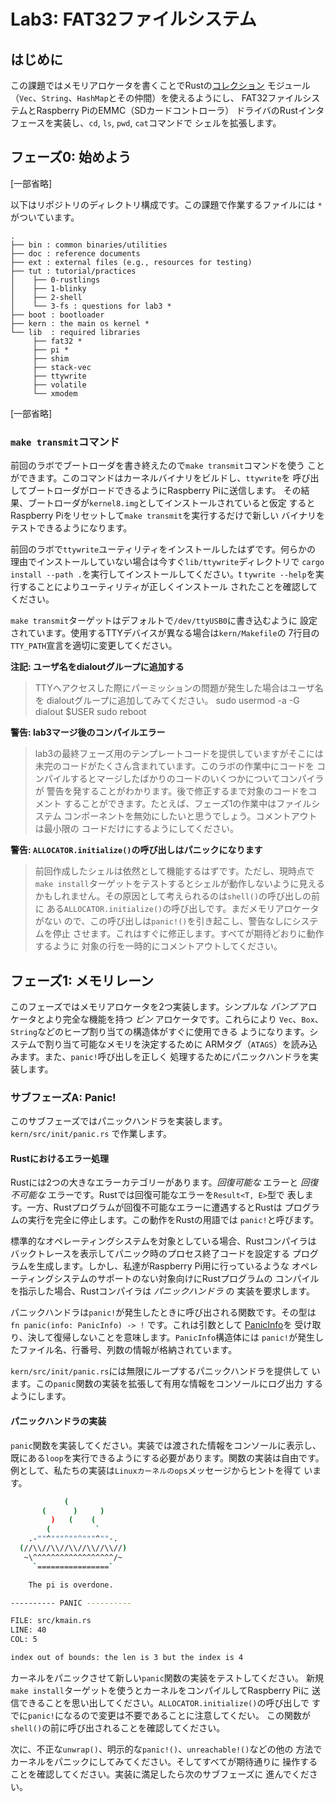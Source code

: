 # Lab3: FAT32ファイルシステム

## はじめに

この課題ではメモリアロケータを書くことでRustの[コレクション](https://doc.rust-lang.org/alloc/collections/index.html)
モジュール（`Vec`、`String`、`HashMap`とその仲間）を使えるようにし、
FAT32ファイルシステムとRaspberry PiのEMMC（SDカードコントローラ）
ドライバのRustインタフェースを実装し、`cd`, `ls`, `pwd`, `cat`コマンドで
シェルを拡張します。

## フェーズ0: 始めよう

[一部省略]

以下はリポジトリのディレクトリ構成です。この課題で作業するファイルには
`*`がついています。

```
.
├── bin : common binaries/utilities
├── doc : reference documents
├── ext : external files (e.g., resources for testing)
├── tut : tutorial/practices
│    ├── 0-rustlings
│    ├── 1-blinky
│    ├── 2-shell
│    └── 3-fs : questions for lab3 *
├── boot : bootloader
├── kern : the main os kernel *
└── lib  : required libraries
     ├── fat32 *
     ├── pi *
     ├── shim
     ├── stack-vec
     ├── ttywrite
     ├── volatile
     └── xmodem
```

[一部省略]

### `make transmit`コマンド

前回のラボでブートローダを書き終えたので`make transmit`コマンドを使う
ことができます。このコマンドはカーネルバイナリをビルドし、`ttywrite`を
呼び出してブートローダがロードできるようにRaspberry Piに送信します。
その結果、ブートローダが`kernel8.img`としてインストールされていると仮定
するとRaspberry Piをリセットして`make transmit`を実行するだけで新しい
バイナリをテストできるようになります。

前回のラボで`ttywrite`ユーティリティをインストールしたはずです。何らかの
理由でインストールしていない場合は今すぐ`lib/ttywrite`ディレクトリで
`cargo install --path .`を実行してインストールしてください。t
`tywrite --help`を実行することによりユーティリティが正しくインストール
されたことを確認してください。

`make transmit`ターゲットはデフォルトで`/dev/ttyUSB0`に書き込むように
設定されています。使用するTTYデバイスが異なる場合は`kern/Makefile`の
7行目の`TTY_PATH`宣言を適切に変更してください。

**注記: ユーザ名をdialoutグループに追加する**
> TTYへアクセスした際にパーミッションの問題が発生した場合はユーザ名を
> dialoutグループに追加してみてください。
    sudo usermod -a -G dialout $USER
    sudo reboot


**警告: lab3マージ後のコンパイルエラー**
> lab3の最終フェーズ用のテンプレートコードを提供していますがそこには
> 未完のコードがたくさん含まれています。このラボの作業中にコードを
> コンパイルするとマージしたばかりのコードのいくつかについてコンパイラが
> 警告を発することがわかります。後で修正するまで対象のコードをコメント
> することができます。たとえば、フェーズ1の作業中はファイルシステム
> コンポーネントを無効にしたいと思うでしょう。コメントアウトは最小限の
> コードだけにするようにしてください。

**警告: `ALLOCATOR.initialize()`の呼び出しはパニックになります**
> 前回作成したシェルは依然として機能するはずです。ただし、現時点で
> `make install`ターゲットをテストするとシェルが動作しないように見える
> かもしれません。その原因として考えられるのは`shell()`の呼び出しの前に
> ある`ALLOCATOR.initialize()`の呼び出しです。まだメモリアロケータがない
> ので、この呼び出しは`panic!()`を引き起こし、警告なしにシステムを停止
> させます。これはすぐに修正します。すべてが期待どおりに動作するように
> 対象の行を一時的にコメントアウトしてください。

## フェーズ1: メモリレーン

このフェーズではメモリアロケータを2つ実装します。シンプルな _バンプ_
アロケータとより完全な機能を持つ _ビン_  アロケータです。これらにより
`Vec`、`Box`、`String`などのヒープ割り当ての構造体がすぐに使用できる
ようになります。システムで割り当て可能なメモリを決定するために
ARMタグ（`ATAGS`）を読み込みます。また、`panic!`呼び出しを正しく
処理するためにパニックハンドラを実装します。

### サブフェーズA: Panic!

このサブフェーズではパニックハンドラを実装します。`kern/src/init/panic.rs`
で作業します。

#### Rustにおけるエラー処理

Rustには2つの大きなエラーカテゴリーがあります。_回復可能な_ エラーと
_回復不可能な_ エラーです。Rustでは回復可能なエラーを`Result<T, E>`型で
表します。一方、Rustプログラムが回復不可能なエラーに遭遇するとRustは
プログラムの実行を完全に停止します。この動作をRustの用語では
`panic!`と呼びます。

標準的なオペレーティングシステムを対象としている場合、Rustコンパイラは
バックトレースを表示してパニック時のプロセス終了コードを設定する
プログラムを生成します。しかし、私達がRaspberry Pi用に行っているような
オペレーティングシステムのサポートのない対象向けにRustプログラムの
コンパイルを指示した場合、Rustコンパイラは _パニックハンドラ_ の
実装を要求します。

パニックハンドラは`panic!`が発生したときに呼び出される関数です。その型は
`fn panic(info: PanicInfo) -> !` です。これは引数として
[PanicInfo](https://doc.rust-lang.org/core/panic/struct.PanicInfo.html)を
受け取り、決して復帰しないことを意味します。`PanicInfo`構造体には
`panic!`が発生したファイル名、行番号、列数の情報が格納されています。

`kern/src/init/panic.rs`には無限にループするパニックハンドラを提供して
います。この`panic`関数の実装を拡張して有用な情報をコンソールにログ出力
するようにします。

#### パニックハンドラの実装

`panic`関数を実装してください。実装では渡された情報をコンソールに表示し、
既にある`loop`を実行できるようにする必要があります。関数の実装は自由です。
例として、私たちの実装は`Linuxカーネルのops`メッセージからヒントを得て
います。

```bash
            (
       (      )     )
         )   (    (
        (          `
    .-""^"""^""^"""^""-.
  (//\\//\\//\\//\\//\\//)
   ~\^^^^^^^^^^^^^^^^^^/~
     `================`

    The pi is overdone.

---------- PANIC ----------

FILE: src/kmain.rs
LINE: 40
COL: 5

index out of bounds: the len is 3 but the index is 4
```

カーネルをパニックさせて新しい`panic`関数の実装をテストしてください。
新規`make install`ターゲットを使うとカーネルをコンパイルしてRaspberry Piに
送信できることを思い出してください。`ALLOCATOR.initialize()`の呼び出しで
すでに`panic!`になるので変更は不要であることに注意してくだい。 この関数が
`shell()`の前に呼び出されることを確認してください。

次に、不正な`unwrap()`、明示的な`panic!()`、`unreachable!()`などの他の
方法でカーネルをパニックにしてみてください。そしてすべてが期待通りに
操作することを確認してください。実装に満足したら次のサブフェーズに
進んでください。

